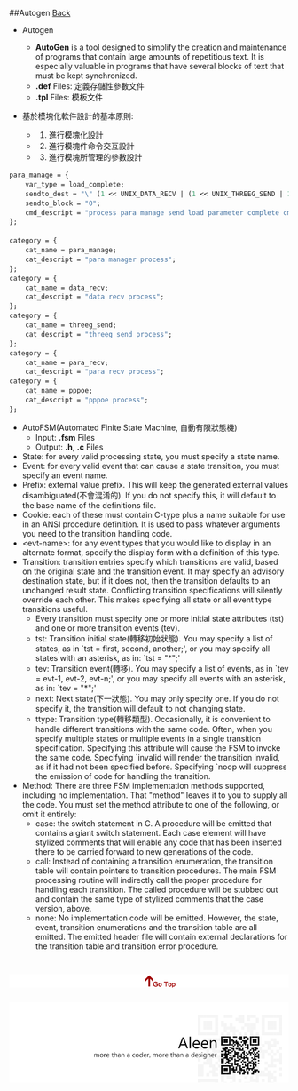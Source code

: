 ##Autogen	[Back](./../Embedded_System.md)

- Autogen
	- **AutoGen** is a tool designed to simplify the creation and maintenance of programs that contain large amounts of repetitious text. It is especially valuable in programs that have several blocks of text that must be kept synchronized.
	- **.def** Files: 定義存儲性參數文件
	- **.tpl** Files: 模板文件

- 基於模塊化軟件設計的基本原則:
	- 1. 進行模塊化設計
	- 2. 進行模塊件命令交互設計
	- 3. 進行模塊所管理的參數設計

```def
para_manage = {
	var_type = load_complete;
	sendto_dest = "\" (1 << UNIX_DATA_RECV | (1 << UNIX_THREEG_SEND | 1 << UNIX_PPPOE)) \"";
	sendto_block = "0";
	cmd_descript = "process para manage send load parameter complete cmd to other process.";
};

category = {
	cat_name = para_manage;
	cat_descript = "para manager process";
};
category = {
	cat_name = data_recv;
	cat_descript = "data recv process";
};
category = {
	cat_name = threeg_send;
	cat_descript = "threeg send process";
};
category = {
	cat_name = para_recv;
	cat_descript = "para recv process";
category = {
	cat_name = pppoe;
	cat_descript = "pppoe process";
};
```

- AutoFSM(Automated Finite State Machine, 自動有限狀態機)
	- Input: **.fsm** Files
	- Output: **.h**, **.c** Files
- State: for every valid processing state, you must specify a state name.
- Event: for every valid event that can cause a state transition, you must specify an event name.
- Prefix: external value prefix. This will keep the generated external values disambiguated(不會混淆的). If you do not specify this, it will default to the base name of the definitions file. 
- Cookie: each of these must contain C-type plus a name suitable for use in an ANSI procedure definition. It is used to pass whatever arguments you need to the transition handling code.
- \<evt-name\>: for any event types that you would like to display in an alternate format, specify the display form with a definition of this type.
- Transition: transition entries specify which transitions are valid, based on the original state and the transition event. It may specify an advisory destination state, but if it does not, then the transition defaults to an unchanged result state. Conflicting transition specifications will silently override each other. This makes specifying all state or all event type transitions useful. 
	- Every transition must specify one or more initial state attributes (tst) and one or more transition events (tev). 
	- tst: Transition initial state(轉移初始狀態). You may specify a list of states, as in \`tst = first, second, another;', or you may specify all states with an asterisk, as in: \`tst = "*";'
	- tev: Transition event(轉移). You may specify a list of events, as in \`tev = evt-1, evt-2, evt-n;', or you may specify all events with an asterisk, as in: \`tev = "*";'
	- next: Next state(下一狀態). You may only specify one. If you do not specify it, the transition will default to not changing state.
	- ttype: Transition type(轉移類型). Occasionally, it is convenient to handle different transitions with the same code. Often, when you specify multiple states or multiple events in a single transition specification. Specifying this attribute will cause the FSM to invoke the same code. Specifying \`invalid will render the transition invalid, as if it had not been specified before. Specifying `noop will suppress the emission of code for handling the transition.
- Method: There are three FSM implementation methods supported, including no implementation. That "method" leaves it to you to supply all the code. You must set the method attribute to one of the following, or omit it entirely:
	- case: the switch statement in C. A procedure will be emitted that contains a giant switch statement. Each case element will have stylized comments that will enable any code that has been inserted there to be carried forward to new generations of the code.
	- call: Instead of containing a transition enumeration, the transition table will contain pointers to transition procedures. The main FSM processing routine will indirectly call the proper procedure for handling each transition. The called procedure will be stubbed out and contain the same type of stylized comments that the case version, above.
	- none: No implementation code will be emitted. However, the state, event, transition enumerations and the transition table are all emitted. The emitted header file will contain external declarations for the transition table and transition error procedure.

<a href="#" style="left:200px;"><img src="./../../pic/gotop.png"></a>
=====
<a href="http://aleen42.github.io/" target="_blank" ><img src="./../../pic/tail.gif"></a>
